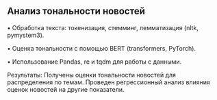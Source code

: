 ## Анализ тональности новостей

• Обработка текста: токенизация, стемминг, лемматизация (nltk, pymystem3).

• Оценка тональности с помощью BERT (transformers, PyTorch).

• Использование Pandas, re и tqdm для работы с данными.

Результаты: Получены оценки тональности новостей для распределения по темам. Проведен регрессионный анализ влияния оценок новостей на другие показатели.
